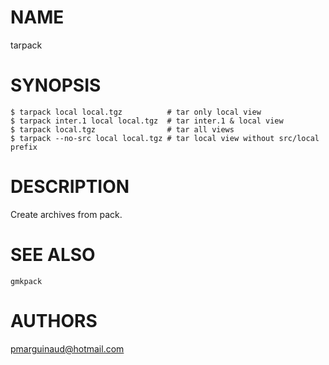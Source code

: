 # NAME

tarpack

# SYNOPSIS

    $ tarpack local local.tgz          # tar only local view
    $ tarpack inter.1 local local.tgz  # tar inter.1 & local view
    $ tarpack local.tgz                # tar all views
    $ tarpack --no-src local local.tgz # tar local view without src/local prefix

# DESCRIPTION

Create archives from pack.

# SEE ALSO

`gmkpack`

# AUTHORS

pmarguinaud@hotmail.com

